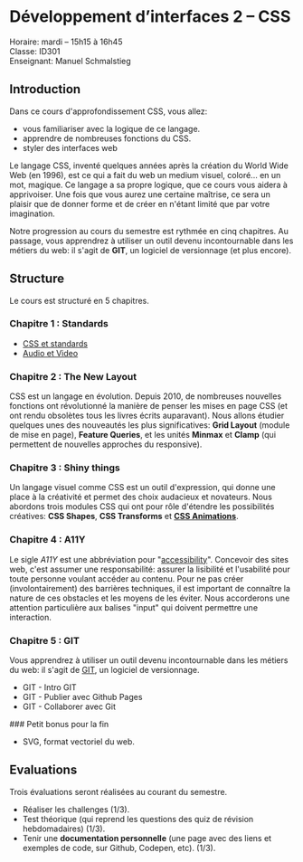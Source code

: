 # Développement d’interfaces 2 – CSS

Horaire: mardi – 15h15 à 16h45   
Classe: ID301  
Enseignant: Manuel Schmalstieg

## Introduction

Dans ce cours d'approfondissement CSS, vous allez:
- vous familiariser avec la logique de ce langage.
- apprendre de nombreuses fonctions du CSS.
- styler des interfaces web

Le langage CSS, inventé quelques années après la création du World Wide Web (en 1996), est ce qui a fait du web un medium visuel, coloré... en un mot, magique. Ce langage a sa propre logique, que ce cours vous aidera à apprivoiser. Une fois que vous aurez une certaine maîtrise, ce sera un plaisir que de donner forme et de créer en n'étant limité que par votre imagination.

Notre progression au cours du semestre est rythmée en cinq chapitres. Au passage, vous apprendrez à utiliser un outil devenu incontournable dans les métiers du web: il s'agit de **GIT**, un logiciel de versionnage (et plus encore).

## Structure

Le cours est structuré en 5 chapitres.

### Chapitre 1 : Standards

- [CSS et standards](standards.html)
- [Audio et Video](audio-video.html)

### Chapitre 2 : The New Layout

CSS est un langage en évolution. Depuis 2010, de nombreuses nouvelles fonctions ont révolutionné la manière de penser les mises en page CSS (et ont rendu obsolètes tous les livres écrits auparavant). Nous allons étudier quelques unes des nouveautés les plus significatives: **Grid Layout** (module de mise en page), **Feature Queries**, et les unités **Minmax** et **Clamp** (qui permettent de nouvelles approches du responsive).

### Chapitre 3 : Shiny things

Un langage visuel comme CSS est un outil d'expression, qui donne une place à la créativité et permet des choix audacieux et novateurs. Nous abordons trois modules CSS qui ont pour rôle d'étendre les possibilités créatives: **CSS Shapes**, **CSS Transforms** et **[CSS Animations](https://cours-web.ch/css/animations.html)**.

### Chapitre 4 : A11Y

Le sigle *A11Y* est une abbréviation pour "[accessibility](https://cours-web.ch/html/accessibilite.html)". Concevoir des sites web, c'est assumer une responsabilité: assurer la lisibilité et l'usabilité pour toute personne voulant accéder au contenu. Pour ne pas créer (involontairement) des barrières techniques, il est important de connaître la nature de ces obstacles et les moyens de les éviter. Nous accorderons une attention particulière aux balises "input" qui doivent permettre une interaction.

### Chapitre 5 : GIT

Vous apprendrez à utiliser un outil devenu incontournable dans les métiers du web: il s'agit de [GIT](https://cours-web.ch/git/), un logiciel de versionnage.

- GIT - Intro GIT
- GIT - Publier avec Github Pages
- GIT - Collaborer avec Git

### Petit bonus pour la fin

- SVG, format vectoriel du web.

## Evaluations

Trois évaluations seront réalisées au courant du semestre.

- Réaliser les challenges (1/3).
- Test théorique (qui reprend les questions des quiz de révision hebdomadaires) (1/3).
- Tenir une **documentation personnelle** (une page avec des liens et exemples de code, sur Github, Codepen, etc). (1/3).

